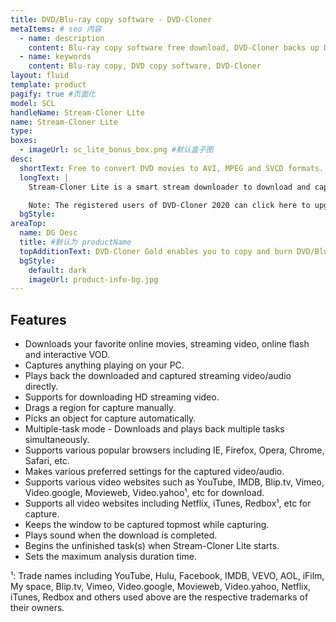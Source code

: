 ```yaml
---
title: DVD/Blu-ray copy software - DVD-Cloner 
metaItems: # seo 内容
  - name: description
    content: Blu-ray copy software free download, DVD-Cloner backs up DVD/Blu-ray movies easily, perfect 1:1 DVD Copy
  - name: keywords
    content: Blu-ray copy, DVD copy software, DVD-Cloner
layout: fluid
template: product
pagify: true #页面化
model: SCL
handleName: Stream-Cloner Lite
name: Stream-Cloner Lite
type: 
boxes:
  - imageUrl: sc_lite_bonus_box.png #默认盒子图
desc:
  shortText: Free to convert DVD movies to AVI, MPEG and SVCD formats.
  longText: |
    Stream-Cloner Lite is a smart stream downloader to download and capture streaming video/audio from the Internet. With Stream-Cloner Lite, you can save and play back the downloaded and captured streaming video/audio directly on your PC. It enables you to download and play back multiple tasks at one time and adjust the parameters of the downloaded or captured movies. Now let's take this valuable opportunity to get Stream-Cloner Lite worth $39.99 for free!

    Note: The registered users of DVD-Cloner 2020 can click here to upgrade Stream-Cloner Lite to Stream-Cloner with only $14.99, to download online videos from all video and video-sharing websites as well as enjoy the video conversion function!
  bgStyle: 
areaTop:
  name: DG Desc
  title: #默认为 productName
  topAdditionText: DVD-Cloner Gold enables you to copy and burn DVD/Blu-ray movies with ease.
  bgStyle: 
    default: dark
    imageUrl: product-info-bg.jpg       
---
```


## Features

*   Downloads your favorite online movies, streaming video, online flash and interactive VOD.
*   Captures anything playing on your PC.
*   Plays back the downloaded and captured streaming video/audio directly.
*   Supports for downloading HD streaming video.
*   Drags a region for capture manually.
*   Picks an object for capture automatically.
*   Multiple-task mode - Downloads and plays back multiple tasks simultaneously.
*   Supports various popular browsers including IE, Firefox, Opera, Chrome, Safari, etc.
*   Makes various preferred settings for the captured video/audio.
*   Supports various video websites such as YouTube, IMDB, Blip.tv, Vimeo, Video.google, Movieweb, Video.yahoo¹, etc for download.
*   Supports all video websites including Netflix, iTunes, Redbox¹, etc for capture.
*   Keeps the window to be captured topmost while capturing.
*   Plays sound when the download is completed.
*   Begins the unfinished task(s) when Stream-Cloner Lite starts.
*   Sets the maximum analysis duration time. 

¹: Trade names including YouTube, Hulu, Facebook, IMDB, VEVO, AOL, iFilm, My space, Blip.tv, Vimeo, Video.google, Movieweb, Video.yahoo, Netflix, iTunes, Redbox and others used above are the respective trademarks of their owners.